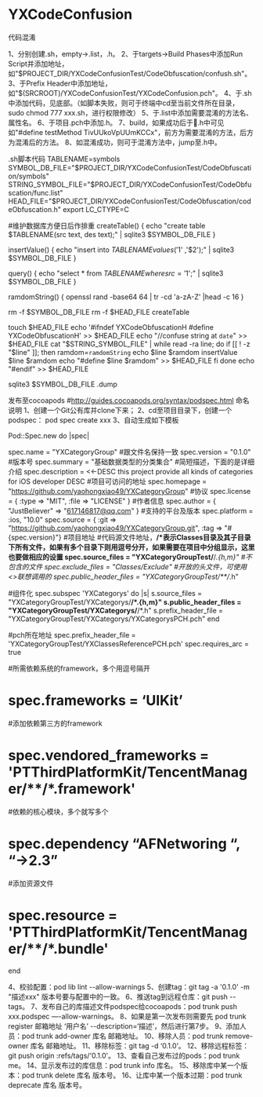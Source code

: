 # YXCodeConfusion
代码混淆

1、分别创建.sh，empty->.list，.h。
2、于targets->Build Phases中添加Run Script并添加地址，如"$PROJECT_DIR/YXCodeConfusionTest/CodeObfuscation/confush.sh"。
3、于Prefix Header中添加地址，如"$(SRCROOT)/YXCodeConfusionTest/YXCodeConfusion.pch"。
4、于.sh中添加代码，见底部。（如脚本失败，则可于终端中cd至当前文件所在目录，sudo chmod 777 xxx.sh，进行权限修改）
5、于.list中添加需要混淆的方法名、属性名。
6、于项目.pch中添加.h。
7、build，如果成功后于.h中可见如"#define testMethod TivUUkoVpUUmKCCx"，前方为需要混淆的方法，后方为混淆后的方法。
8、如混淆成功，则可于混淆方法中，jump至.h中。

.sh脚本代码
TABLENAME=symbols
SYMBOL_DB_FILE="$PROJECT_DIR/YXCodeConfusionTest/CodeObfuscation/symbols"
STRING_SYMBOL_FILE="$PROJECT_DIR/YXCodeConfusionTest/CodeObfuscation/func.list"
HEAD_FILE="$PROJECT_DIR/YXCodeConfusionTest/CodeObfuscation/codeObfuscation.h"
export LC_CTYPE=C
 
#维护数据库方便日后作排重
createTable() {
  echo "create table $TABLENAME(src text, des text);" | sqlite3 $SYMBOL_DB_FILE
}
 
insertValue() {
  echo "insert into $TABLENAME values('$1' ,'$2');" | sqlite3 $SYMBOL_DB_FILE
}
 
query() {
  echo "select * from $TABLENAME where src='$1';" | sqlite3 $SYMBOL_DB_FILE
}
 
ramdomString() {
  openssl rand -base64 64 | tr -cd 'a-zA-Z' |head -c 16
}
 
rm -f $SYMBOL_DB_FILE
rm -f $HEAD_FILE
createTable
 
touch $HEAD_FILE
echo '#ifndef YXCodeObfuscationH
#define YXCodeObfuscationH' >> $HEAD_FILE
echo "//confuse string at `date`" >> $HEAD_FILE
cat "$STRING_SYMBOL_FILE" | while read -ra line; do
if [[ ! -z "$line" ]]; then
ramdom=`ramdomString`
echo $line $ramdom
insertValue $line $ramdom
echo "#define $line $ramdom" >> $HEAD_FILE
fi
done
echo "#endif" >> $HEAD_FILE
 
sqlite3 $SYMBOL_DB_FILE .dump


发布至cocoapods
#http://guides.cocoapods.org/syntax/podspec.html 命名说明
1、创建一个Git公有库并clone下来；
2、cd至项目目录下，创建一个podspec： pod spec create xxx
3、自动生成如下模板

Pod::Spec.new do |spec|

  spec.name                = "YXCategoryGroup" #跟文件名保持一致
  spec.version             = "0.1.0" #版本号
  spec.summary             = "基础数据类型的分类集合" #简短描述，下面的是详细介绍
  spec.description         = <<-DESC
                             this project provide all kinds of categories for iOS developer 
                          DESC
#项目可访问的地址
  spec.homepage            = "https://github.com/yaohongxiao49/YXCategoryGroup" 
#协议
  spec.license             = { :type => "MIT", :file => "LICENSE" } 
#作者信息
  spec.author              = { "JustBeliever" => "617146817@qq.com" } 
#支持的平台及版本
  spec.platform            = :ios, "10.0" 
  spec.source              = { :git => "https://github.com/yaohongxiao49/YXCategoryGroup.git", :tag => "#{spec.version}"} #项目地址
#代码源文件地址，**/*表示Classes目录及其子目录下所有文件，如果有多个目录下则用逗号分开，如果需要在项目中分组显示，这里也要做相应的设置
  spec.source_files        = "YXCategoryGroupTest/**/*.{h,m}"
#不包含的文件
  spec.exclude_files       = "Classes/Exclude" 
#开放的头文件，可使用<>联想调用的
  spec.public_header_files = "YXCategoryGroupTest/**/*.h" 

#组件化
  spec.subspec 'YXCategorys' do |s| 
    s.source_files         = "YXCategoryGroupTest/YXCategorys/**/*.{h,m}"
    s.public_header_files  = "YXCategoryGroupTest/YXCategorys/**/*.h"
    s.prefix_header_file   = "YXCategoryGroupTest/YXCategorys/YXCategorysPCH.pch"
  end

#pch所在地址
  spec.prefix_header_file  = 'YXCategoryGroupTest/YXClassesReferencePCH.pch' 
  spec.requires_arc        = true

#所需依赖系统的framework，多个用逗号隔开
#  spec.frameworks         =  ‘UIKit’
#添加依赖第三方的framework
#  spec.vendored_frameworks = 'PTThirdPlatformKit/TencentManager/**/*.framework' 
#依赖的核心模块，多个就写多个
#  spec.dependency “AFNetworing “, “->2.3” 
#添加资源文件
#  spec.resource = 'PTThirdPlatformKit/TencentManager/**/*.bundle' 

end

4、校验配置：pod lib lint --allow-warnings
5、创建tag：git tag -a '0.1.0' -m "描述xxx" 版本号要与配置中的一致。
6、推送tag到远程仓库：git push --tags。
7、发布自己的库描述文件podspec给cocoapods：pod trunk push xxx.podspec —-allow-warnings。
8、如果是第一次发布则需要先 pod trunk register 邮箱地址 ‘用户名’ --description=‘描述’，然后进行第7步。
9、添加人员：pod trunk add-owner 库名 邮箱地址。
10、移除人员：pod trunk remove-owner 库名 邮箱地址。
11、移除标签：git tag -d ‘0.1.0’。
12、移除远程标签：git push origin :refs/tags/'0.1.0'。
13、查看自己发布过的pods：pod trunk me。
14、显示发布过的库信息：pod trunk info 库名。
15、移除库中某一个版本：pod trunk delete 库名 版本号。
16、让库中某一个版本过期：pod trunk deprecate 库名 版本号。
